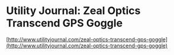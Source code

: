 <!--
id: 1307954744
link: http://tumblr.atmos.org/post/1307954744/utility-journal-zeal-optics-transcend-gps-goggle
slug: utility-journal-zeal-optics-transcend-gps-goggle
date: Wed Oct 13 2010 14:00:44 GMT-0700 (PDT)
publish: 2010-10-013
tags: 
title: Utility Journal: Zeal Optics Transcend GPS Goggle
-->


Utility Journal: Zeal Optics Transcend GPS Goggle
=================================================

[http://www.utilityjournal.com/zeal-optics-transcend-gps-goggle](http://www.utilityjournal.com/zeal-optics-transcend-gps-goggle)

